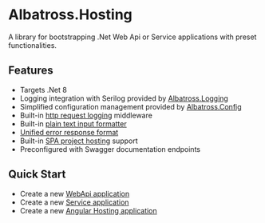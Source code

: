 # Albatross.Hosting 
A library for bootstrapping .Net Web Api or Service applications with preset functionalities.

## Features
* Targets .Net 8
* Logging integration with Serilog provided by [Albatross.Logging](../../logging/Albatross.Logging)
* Simplified configuration management provided by [Albatross.Config](../../config/Albatross.Config)
* Built-in [http request logging](../docs/request-logging.md) middleware
* Built-in [plain text input formatter](../docs/plain-text-input-formatter.md)
* [Unified error response format](../docs/unified-error-response.md)
* Built-in [SPA project hosting](../docs/spa-hosting.md) support
* Preconfigured with Swagger documentation endpoints

## Quick Start
* Create a new [WebApi application](../docs/webapi-app.md)
* Create a new [Service application](../docs/service-app.md)
* Create a new [Angular Hosting application](../docs/spa-hosting.md)